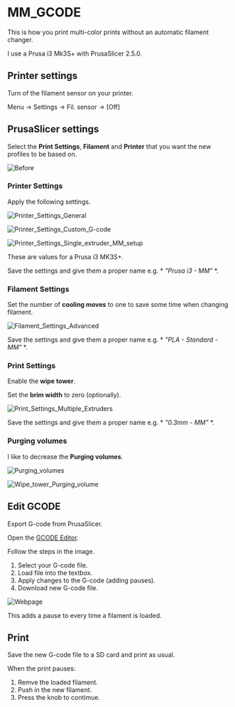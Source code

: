 # MM_GCODE

This is how you print multi-color prints without an automatic filament changer.

I use a Prusa i3 Mk3S+ with PrusaSlicer 2.5.0.

## Printer settings

Turn of the filament sensor on your printer.

Menu -> Settings -> Fil. sensor -> [Off]

## PrusaSlicer settings

Select the **Print Settings**, **Filament** and **Printer** that you want the new profiles to be based on.

![Before](https://user-images.githubusercontent.com/71500391/227737885-51774879-1ed2-42fc-b0ca-dfc7285b26a1.jpg)

### Printer Settings

Apply the following settings.

![Printer_Settings_General](https://user-images.githubusercontent.com/71500391/227709417-6e402787-df2d-42ba-92cf-1a52b5e91934.jpg)

![Printer_Settings_Custom_G-code](https://user-images.githubusercontent.com/71500391/227722368-93772a4b-0c29-43a8-af59-026e0be51057.jpg)

![Printer_Settings_Single_extruder_MM_setup](https://user-images.githubusercontent.com/71500391/227709421-16a973a2-9c48-459f-9f8e-43d224922f0c.jpg)

These are values for a Prusa i3 MK3S+.

Save the settings and give them a proper name e.g. * *"Prusa i3 - MM"* *.

### Filament Settings

Set the number of **cooling moves** to one to save some time when changing filament.

![Filament_Settings_Advanced](https://user-images.githubusercontent.com/71500391/227709424-c2be0685-fb07-46f0-8ebf-758213c5f8c9.jpg)

Save the settings and give them a proper name e.g. * *"PLA - Standard - MM"* *.

### Print Settings

Enable the **wipe tower**.

Set the **brim width** to zero (optionally).

![Print_Settings_Multiple_Extruders](https://user-images.githubusercontent.com/71500391/227709430-fad606d9-d1a2-4a37-895d-4b01bc57eac9.jpg)

Save the settings and give them a proper name e.g. * *"0.3mm - MM"* *.

### Purging volumes

I like to decrease the **Purging volumes**.

![Purging_volumes](https://user-images.githubusercontent.com/71500391/227714090-ff16dcd9-2dd5-49d7-bfa2-5c223859eb3b.png)

![Wipe_tower_Purging_volume](https://user-images.githubusercontent.com/71500391/227714049-1e14c109-95c7-41c8-bf69-9d80a2d3f3c5.jpg)

## Edit GCODE

Export G-code from PrusaSlicer.

Open the [GCODE Editor](https://dave2ooo.github.io/MM_GCODE/).

Follow the steps in the image.
1. Select your G-code file.
2. Load file into the textbox.
3. Apply changes to the G-code (adding pauses).
4. Download new G-code file.

![Webpage](https://user-images.githubusercontent.com/71500391/227739678-4bbb0aee-7574-4e4a-a0a1-d39bd8da92a9.png)

This adds a pause to every time a filament is loaded.

## Print

Save the new G-code file to a SD card and print as usual.

When the print pauses:
1. Remve the loaded filament.
2. Push in the new filament.
3. Press the knob to contimue.

